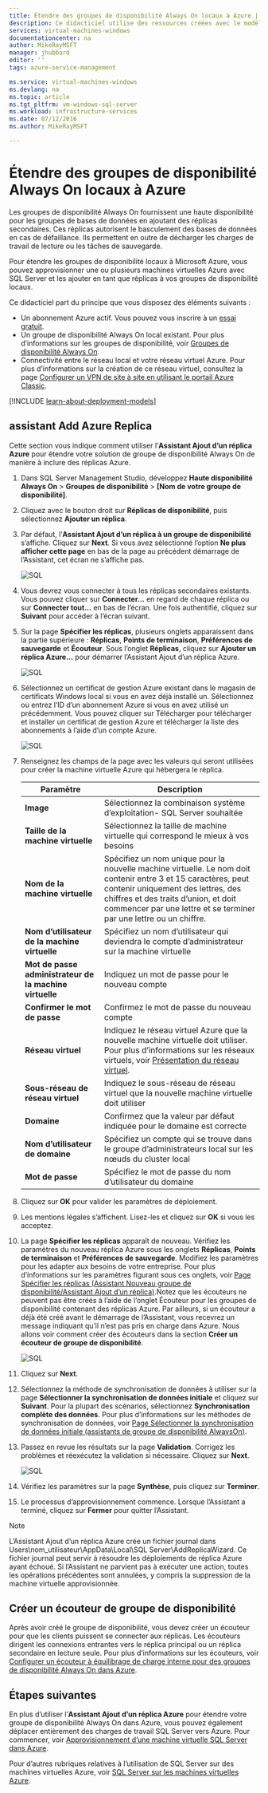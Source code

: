```yaml
---
title: Étendre des groupes de disponibilité Always On locaux à Azure | Microsoft Docs
description: Ce didacticiel utilise des ressources créées avec le modèle de déploiement Classic, et explique comment utiliser l’Assistant Ajout d’un réplica dans SQL Server Management Studio (SSMS) pour ajouter un réplica de groupe de disponibilité Always On dans Azure.
services: virtual-machines-windows
documentationcenter: na
author: MikeRayMSFT
manager: jhubbard
editor: ''
tags: azure-service-management

ms.service: virtual-machines-windows
ms.devlang: na
ms.topic: article
ms.tgt_pltfrm: vm-windows-sql-server
ms.workload: infrastructure-services
ms.date: 07/12/2016
ms.author: MikeRayMSFT

---
```

# Étendre des groupes de disponibilité Always On locaux à Azure
Les groupes de disponibilité Always On fournissent une haute disponibilité pour les groupes de bases de données en ajoutant des réplicas secondaires. Ces réplicas autorisent le basculement des bases de données en cas de défaillance. Ils permettent en outre de décharger les charges de travail de lecture ou les tâches de sauvegarde.

Pour étendre les groupes de disponibilité locaux à Microsoft Azure, vous pouvez approvisionner une ou plusieurs machines virtuelles Azure avec SQL Server et les ajouter en tant que réplicas à vos groupes de disponibilité locaux.

Ce didacticiel part du principe que vous disposez des éléments suivants :

* Un abonnement Azure actif. Vous pouvez vous inscrire à un [essai gratuit](https://azure.microsoft.com/pricing/free-trial/).
* Un groupe de disponibilité Always On local existant. Pour plus d’informations sur les groupes de disponibilité, voir [Groupes de disponibilité Always On](https://msdn.microsoft.com/library/hh510230.aspx).
* Connectivité entre le réseau local et votre réseau virtuel Azure. Pour plus d’informations sur la création de ce réseau virtuel, consultez la page [Configurer un VPN de site à site en utilisant le portail Azure Classic](../vpn-gateway/vpn-gateway-site-to-site-create.md).

[!INCLUDE [learn-about-deployment-models](../../includes/learn-about-deployment-models-classic-include.md)]

## assistant Add Azure Replica
Cette section vous indique comment utiliser l’**Assistant Ajout d’un réplica Azure** pour étendre votre solution de groupe de disponibilité Always On de manière à inclure des réplicas Azure.

1. Dans SQL Server Management Studio, développez **Haute disponibilité Always On** > **Groupes de disponibilité** > **[Nom de votre groupe de disponibilité]**.
2. Cliquez avec le bouton droit sur **Réplicas de disponibilité**, puis sélectionnez **Ajouter un réplica**.
3. Par défaut, l’**Assistant Ajout d’un réplica à un groupe de disponibilité** s’affiche. Cliquez sur **Next**. Si vous avez sélectionné l’option **Ne plus afficher cette page** en bas de la page au précédent démarrage de l’Assistant, cet écran ne s’affiche pas.
   
    ![SQL](./media/virtual-machines-windows-classic-sql-onprem-availability/IC742861.png)
4. Vous devrez vous connecter à tous les réplicas secondaires existants. Vous pouvez cliquer sur **Connecter...** en regard de chaque réplica ou sur **Connecter tout...** en bas de l’écran. Une fois authentifié, cliquez sur **Suivant** pour accéder à l’écran suivant.
5. Sur la page **Spécifier les réplicas**, plusieurs onglets apparaissent dans la partie supérieure : **Réplicas**, **Points de terminaison**, **Préférences de sauvegarde** et **Écouteur**. Sous l’onglet **Réplicas**, cliquez sur **Ajouter un réplica Azure…** pour démarrer l’Assistant Ajout d’un réplica Azure.
   
    ![SQL](./media/virtual-machines-windows-classic-sql-onprem-availability/IC742863.png)
6. Sélectionnez un certificat de gestion Azure existant dans le magasin de certificats Windows local si vous en avez déjà installé un. Sélectionnez ou entrez l’ID d’un abonnement Azure si vous en avez utilisé un précédemment. Vous pouvez cliquer sur Télécharger pour télécharger et installer un certificat de gestion Azure et télécharger la liste des abonnements à l’aide d’un compte Azure.
   
    ![SQL](./media/virtual-machines-windows-classic-sql-onprem-availability/IC742864.png)
7. Renseignez les champs de la page avec les valeurs qui seront utilisées pour créer la machine virtuelle Azure qui hébergera le réplica.
   
   | Paramètre | Description |
   | --- | --- |
   | **Image** |Sélectionnez la combinaison système d’exploitation- SQL Server souhaitée |
   | **Taille de la machine virtuelle** |Sélectionnez la taille de machine virtuelle qui correspond le mieux à vos besoins |
   | **Nom de la machine virtuelle** |Spécifiez un nom unique pour la nouvelle machine virtuelle. Le nom doit contenir entre 3 et 15 caractères, peut contenir uniquement des lettres, des chiffres et des traits d’union, et doit commencer par une lettre et se terminer par une lettre ou un chiffre. |
   | **Nom d’utilisateur de la machine virtuelle** |Spécifiez un nom d’utilisateur qui deviendra le compte d’administrateur sur la machine virtuelle |
   | **Mot de passe administrateur de la machine virtuelle** |Indiquez un mot de passe pour le nouveau compte |
   | **Confirmer le mot de passe** |Confirmez le mot de passe du nouveau compte |
   | **Réseau virtuel** |Indiquez le réseau virtuel Azure que la nouvelle machine virtuelle doit utiliser. Pour plus d’informations sur les réseaux virtuels, voir [Présentation du réseau virtuel](../virtual-network/virtual-networks-overview.md). |
   | **Sous-réseau de réseau virtuel** |Indiquez le sous-réseau de réseau virtuel que la nouvelle machine virtuelle doit utiliser |
   | **Domaine** |Confirmez que la valeur par défaut indiquée pour le domaine est correcte |
   | **Nom d’utilisateur de domaine** |Spécifiez un compte qui se trouve dans le groupe d’administrateurs local sur les nœuds du cluster local |
   | **Mot de passe** |Spécifiez le mot de passe du nom d’utilisateur du domaine |
8. Cliquez sur **OK** pour valider les paramètres de déploiement.
9. Les mentions légales s’affichent. Lisez-les et cliquez sur **OK** si vous les acceptez.
10. La page **Spécifier les réplicas** apparaît de nouveau. Vérifiez les paramètres du nouveau réplica Azure sous les onglets **Réplicas**, **Points de terminaison** et **Préférences de sauvegarde**. Modifiez les paramètres pour les adapter aux besoins de votre entreprise. Pour plus d’informations sur les paramètres figurant sous ces onglets, voir [Page Spécifier les réplicas (Assistant Nouveau groupe de disponibilité/Assistant Ajout d’un réplica)](https://msdn.microsoft.com/library/hh213088.aspx).Notez que les écouteurs ne peuvent pas être créés à l’aide de l’onglet Écouteur pour les groupes de disponibilité contenant des réplicas Azure. Par ailleurs, si un écouteur a déjà été créé avant le démarrage de l’Assistant, vous recevrez un message indiquant qu’il n’est pas pris en charge dans Azure. Nous allons voir comment créer des écouteurs dans la section **Créer un écouteur de groupe de disponibilité**.
    
     ![SQL](./media/virtual-machines-windows-classic-sql-onprem-availability/IC742865.png)
11. Cliquez sur **Next**.
12. Sélectionnez la méthode de synchronisation de données à utiliser sur la page **Sélectionner la synchronisation de données initiale** et cliquez sur **Suivant**. Pour la plupart des scénarios, sélectionnez **Synchronisation complète des données**. Pour plus d’informations sur les méthodes de synchronisation de données, voir [Page Sélectionner la synchronisation de données initiale (assistants de groupe de disponibilité AlwaysOn)](https://msdn.microsoft.com/library/hh231021.aspx).
13. Passez en revue les résultats sur la page **Validation**. Corrigez les problèmes et réexécutez la validation si nécessaire. Cliquez sur **Next**.
    
     ![SQL](./media/virtual-machines-windows-classic-sql-onprem-availability/IC742866.png)
14. Vérifiez les paramètres sur la page **Synthèse**, puis cliquez sur **Terminer**.
15. Le processus d’approvisionnement commence. Lorsque l’Assistant a terminé, cliquez sur **Fermer** pour quitter l’Assistant.

> [!NOTE]
> L’Assistant Ajout d’un réplica Azure crée un fichier journal dans Users\\nom\_utilisateur\\AppData\\Local\\SQL Server\\AddReplicaWizard. Ce fichier journal peut servir à résoudre les déploiements de réplica Azure ayant échoué. Si l’Assistant ne parvient pas à exécuter une action, toutes les opérations précédentes sont annulées, y compris la suppression de la machine virtuelle approvisionnée.
> 
> 

## Créer un écouteur de groupe de disponibilité
Après avoir créé le groupe de disponibilité, vous devez créer un écouteur pour que les clients puissent se connecter aux réplicas. Les écouteurs dirigent les connexions entrantes vers le réplica principal ou un réplica secondaire en lecture seule. Pour plus d’informations sur les écouteurs, voir [Configurer un écouteur à équilibrage de charge interne pour des groupes de disponibilité Always On dans Azure](virtual-machines-windows-classic-ps-sql-int-listener.md).

## Étapes suivantes
En plus d’utiliser l’**Assistant Ajout d’un réplica Azure** pour étendre votre groupe de disponibilité Always On dans Azure, vous pouvez également déplacer entièrement des charges de travail SQL Server vers Azure. Pour commencer, voir [Approvisionnement d’une machine virtuelle SQL Server dans Azure](virtual-machines-windows-portal-sql-server-provision.md).

Pour d’autres rubriques relatives à l’utilisation de SQL Server sur des machines virtuelles Azure, voir [SQL Server sur les machines virtuelles Azure](virtual-machines-windows-sql-server-iaas-overview.md).

<!---HONumber=AcomDC_0713_2016-->